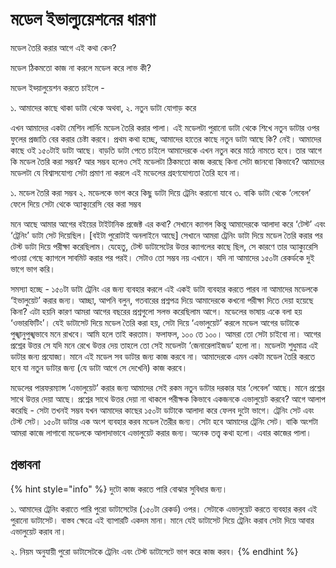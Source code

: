 # মডেল ইভাল্যুয়েশনের ধারণা

মডেল তৈরি করার আগে এই কথা কেন?

মডেল ঠিকমতো কাজ না করলে মডেল করে লাভ কী?

মডেল ইভ্য়ালুয়েশন করতে চাইলে -

১. আমাদের কাছে থাকা ডাটা থেকে অথবা, ২. নতুন ডাটা যোগাড় করে

এখন আমাদের একটা মেশিন লার্নিং মডেল তৈরি করার পালা। এই মডেলটা পুরানো ডাটা থেকে শিখে নতুন ডাটার ওপর ফুলের প্রজাতি বের করার চেষ্টা করবে। প্রথম কথা হচ্ছে, আমাদের হাতের কাছে নতুন ডাটা আছে কি? নেই। আমাদের কাছে ওই ১৫০টাই ডাটা আছে। বাড়তি ডাটা পেতে চাইলে আমাদেরকে এখন নতুন করে মাঠে নামতে হবে। তার আগে কি মডেল তৈরি করা সম্ভব? আর সম্ভব হলেও সেই মডেলটা ঠিকমতো কাজ করছে কিনা সেটা জানবো কিভাবে? আমাদের মডেলটা যে বিশ্বাসযোগ্য সেটা প্রমাণ না করলে এই মডেলের গ্রহণযোগ্যতা তৈরি হবে না।

১. মডেল তৈরি করা সম্ভব ২. মডেলকে ভাগ করে কিছু ডাটা দিয়ে ট্রেনিং করানো যাবে ৩. বাকি ডাটা থেকে ‘লেবেল’ ফেলে দিয়ে সেটা থেকে অ্যাক্যুরেসি বের করা সম্ভব

মনে আছে আমার আগের বইয়ের টাইটানিক প্রজেক্ট এর কথা? সেখানে ক্যাগল কিন্তু আমাদেরকে আলাদা করে ‘টেস্ট’ এবং ‘ট্রেনিং’ ডাটা সেট দিয়েছিল। \[বইটা পুরোটাই অনলাইনে আছে\] সেখানে আমরা ট্রেনিং ডাটা দিয়ে মডেল তৈরি করার পর টেস্ট ডাটা দিয়ে পরীক্ষা করেছিলাম। যেহেতু, টেস্ট ডাটাসেটের উত্তর ক্যাগলের কাছে ছিল, সে কারণে তার অ্যাক্যুরেসি পাওয়া গেছে ক্যাগলে সাবমিট করার পর পরই। সেটাও তো সম্ভব নয় এখানে। যদি না আমাদের ১৫০টা রেকর্ডকে দুই ভাগে ভাগ করি।

সমস্যা হচ্ছে - ১৫০টা ডাটা ট্রেনিং এর জন্য ব্যবহার করলে এই একই ডাটা ব্যবহার করতে পারব না আমাদের মডেলকে ‘ইভালুয়েট’ করার জন্য। আচ্ছা, আপনি বলুন, গতবারের প্রশ্নপত্র দিয়ে আমাদেরকে কখনো পরীক্ষা দিতে দেয়া হয়েছে কিনা? এটা হয়নি কারণ আমরা আগের বছরের প্রশ্নগুলো সলভ করেছিলাম আগে। মডেলের ভাষায় একে বলা হয় ‘ওভারফিটিং’। যেই ডাটাসেট দিয়ে মডেল তৈরি করা হয়, সেটা দিয়ে ‘এভালুয়েট’ করলে মডেল আগের ডাটাকে পুঙ্খানুপুঙ্খভাবে মনে রাখবে। আমি হলে তাই করতাম। ফলাফল, ১০০ তে ১০০। আমরা তো সেটা চাইবো না। আগের প্রশ্নের উত্তর সে যদি মনে রেখে উত্তর দেয় তাহলে তো সেই মডেলটা ‘জেনারেলাইজড’ হলো না। মডেলটা শুধুমাত্র এই ডাটার জন্য প্রযোজ্য। মানে এই মডেল সব ডাটার জন্য কাজ করবে না। আমাদেরকে এমন একটা মডেল তৈরি করতে হবে যা নতুন ডাটার জন্য \(যে ডাটা আগে সে দেখেনি\) কাজ করবে।

মডেলের পারফরম্যান্স ‘এভালুয়েট’ করার জন্য আমাদের সেই রকম নতুন ডাটার দরকার যার ‘লেবেল’ আছে। মানে প্রশ্নের সাথে উত্তর দেয়া আছে। প্রশ্নের সাথে উত্তর দেয়া না থাকলে পরীক্ষক কিভাবে একজনকে এভালুয়েট করবে? আগে আলাপ করেছি - সেটা তখনই সম্ভব যখন আমাদের কাছের ১৫০টা ডাটাকে আলাদা করে ফেলব দুটো ভাগে। ট্রেনিং সেট এবং টেস্ট সেট। ১৫০টা ডাটার এক অংশ ব্যবহার করব মডেল তৈরীর জন্য। সেটা হবে আমাদের ট্রেনিং সেট। বাকি অংশটা আমরা কাজে লাগাবো মডেলকে আলাদাভাবে এভালুয়েট করার জন্য। অনেক তত্ত্ব কথা হলো। এবার কাজের পালা।

## প্রস্তাবনা

{% hint style="info" %}
দুটো কাজ করতে পারি বোঝার সুবিধার জন্য।

১. আমাদের ট্রেনিং করাতে পারি পুরো ডাটাসেটের \(১৫০টা রেকর্ড\) ওপর। সেটাকে এভালুয়েট করতে ব্যবহার করব এই পুরানো ডাটাসেট। বাস্তব ক্ষেত্রে এই ব্যাপারটি একদম মানা। মানে যেই ডাটাসেট দিয়ে ট্রেনিং করাব সেটা দিয়ে আবার এভালুয়েট করাব না।

২. নিয়ম অনুযায়ী পুরো ডাটাসেটকে ট্রেনিং এবং টেস্ট ডাটাসেটে ভাগ করে কাজ করব।
{% endhint %}

